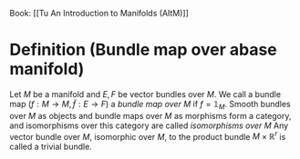 Book: [[Tu An Introduction to Manifolds (AItM)]]
# Definition (Bundle map over abase manifold)
Let $M$ be a manifold and $E,F$ be vector bundles over $M$.
We call a bundle map $(f:M\to M,\tilde{f}:E\to F)$ a *bundle map over $M$* if $f=\mathbb{1}_{M}$.
Smooth bundles over $M$ as objects and bundle maps over $M$ as morphisms form a category, and isomorphisms over this category are called *isomorphisms over $M$*
Any vector bundle over $M$, isomorphic over $M$, to the product bundle $M\times \mathbb{R}^{r}$ is called a trivial bundle.